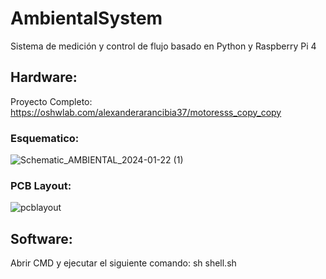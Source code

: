 # AmbientalSystem
Sistema de medición y control de flujo basado en Python y Raspberry Pi 4
## Hardware: 
Proyecto Completo: https://oshwlab.com/alexanderarancibia37/motoresss_copy_copy
### Esquematico: 
![Schematic_AMBIENTAL_2024-01-22 (1)](https://github.com/AlexArancibia/AmbientalSystem/assets/157350237/67f264db-3eb7-4b45-a21c-53eafbd80669)
### PCB Layout:
![pcblayout](https://github.com/AlexArancibia/AmbientalSystem/assets/157350237/1d79ff28-30d8-4d46-a386-97af7d1d7fae)
## Software:
Abrir CMD y ejecutar el siguiente comando:
sh shell.sh
